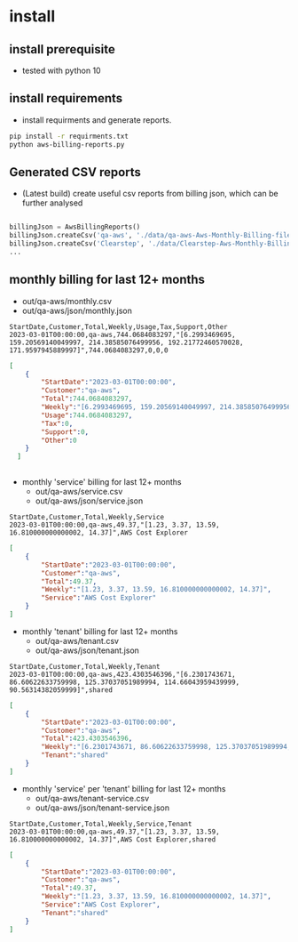 
# install 

## install prerequisite  
* tested with python 10 

## install requirements  
* install requirments and generate reports.
```bash
pip install -r requirments.txt
python aws-billing-reports.py
```


## Generated CSV reports 

* (Latest build) create useful csv reports from billing json, which can be further analysed
``` python

billingJson = AwsBillingReports()
billingJson.createCsv('qa-aws', './data/qa-aws-Aws-Monthly-Billing-file.json', "./out")
billingJson.createCsv('Clearstep', './data/Clearstep-Aws-Monthly-Billing-file.json', "./out")
...

```
## monthly billing for last 12+ months
* out/qa-aws/monthly.csv
* out/qa-aws/json/monthly.json
``` csv
StartDate,Customer,Total,Weekly,Usage,Tax,Support,Other
2023-03-01T00:00:00,qa-aws,744.0684083297,"[6.2993469695, 159.20569140049997, 214.38585076499956, 192.21772460570028, 171.9597945889997]",744.0684083297,0,0,0
```
```json 
[
    {
        "StartDate":"2023-03-01T00:00:00",
        "Customer":"qa-aws",
        "Total":744.0684083297,
        "Weekly":"[6.2993469695, 159.20569140049997, 214.38585076499956, 192.21772460570028, 171.9597945889997]",
        "Usage":744.0684083297,
        "Tax":0,
        "Support":0,
        "Other":0
    }
  ]
    
```

* monthly 'service' billing for last 12+ months
  * out/qa-aws/service.csv
  * out/qa-aws/json/service.json
```csv
StartDate,Customer,Total,Weekly,Service
2023-03-01T00:00:00,qa-aws,49.37,"[1.23, 3.37, 13.59, 16.810000000000002, 14.37]",AWS Cost Explorer
```
```json
[
    {
        "StartDate":"2023-03-01T00:00:00",
        "Customer":"qa-aws",
        "Total":49.37,
        "Weekly":"[1.23, 3.37, 13.59, 16.810000000000002, 14.37]",
        "Service":"AWS Cost Explorer"
    }
]    
```
* monthly 'tenant' billing for last 12+ months
  * out/qa-aws/tenant.csv
  * out/qa-aws/json/tenant.json
```csv 
StartDate,Customer,Total,Weekly,Tenant
2023-03-01T00:00:00,qa-aws,423.4303546396,"[6.2301743671, 86.60622633759998, 125.37037051989994, 114.66043959439999, 90.56314382059999]",shared
```
```json 
[
    {
        "StartDate":"2023-03-01T00:00:00",
        "Customer":"qa-aws",
        "Total":423.4303546396,
        "Weekly":"[6.2301743671, 86.60622633759998, 125.37037051989994, 114.66043959439999, 90.56314382059999]",
        "Tenant":"shared"
    }
]
```
* monthly 'service' per 'tenant' billing for last 12+ months
  * out/qa-aws/tenant-service.csv
  * out/qa-aws/json/tenant-service.json
```csv 
StartDate,Customer,Total,Weekly,Service,Tenant
2023-03-01T00:00:00,qa-aws,49.37,"[1.23, 3.37, 13.59, 16.810000000000002, 14.37]",AWS Cost Explorer,shared
```

```json 
[
    {
        "StartDate":"2023-03-01T00:00:00",
        "Customer":"qa-aws",
        "Total":49.37,
        "Weekly":"[1.23, 3.37, 13.59, 16.810000000000002, 14.37]",
        "Service":"AWS Cost Explorer",
        "Tenant":"shared"
    }
]
```


 